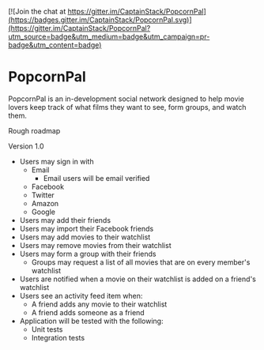 [![Join the chat at https://gitter.im/CaptainStack/PopcornPal](https://badges.gitter.im/CaptainStack/PopcornPal.svg)](https://gitter.im/CaptainStack/PopcornPal?utm_source=badge&utm_medium=badge&utm_campaign=pr-badge&utm_content=badge)

# PopcornPal

PopcornPal is an in-development social network designed to help movie lovers keep track of what films they want to see, form groups, and watch them.

Rough roadmap

Version 1.0
* Users may sign in with
  * Email
    * Email users will be email verified
  * Facebook
  * Twitter
  * Amazon
  * Google
* Users may add their friends
* Users may import their Facebook friends
* Users may add movies to their watchlist
* Users may remove movies from their watchlist
* Users may form a group with their friends
  * Groups may request a list of all movies that are on every member's watchlist
* Users are notified when a movie on their watchlist is added on a friend's watchlist
* Users see an activity feed item when:
  * A friend adds any movie to their watchlist
  * A friend adds someone as a friend
* Application will be tested with the following:
  * Unit tests
  * Integration tests


